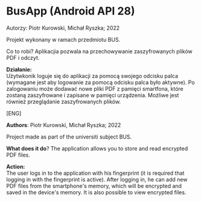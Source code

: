 # BusApp (Android API 28)

Autorzy: Piotr Kurowski, Michał Ryszka; 2022 </br>

Projekt wykonany w ramach przedmiotu BUS.

</b>Co to robi?</b>
Aplikacjia pozwala na przechowywanie zaszyfrowanych plików PDF i odczyt.

<b>Działanie:</b></br>
Użytwkonik loguje się do aplikacji za pomocą swojego odcisku palca (wymagane jest aby logowanie za pomocą odcisku palca było aktywne). 
Po zalogowaniu może dodawać nowe pliki PDF z pamięci smartfona, które zostaną zaszyfrowane i zapisane w pamięci urządzenia. 
Możliwe jest również przeglądanie zaszyfrowanych plików.

[ENG]

<b>Authors</b>: Piotr Kurowski, Michał Ryszka; 2022 </br>

Project made as part of the universiti subject BUS.

<b>What does it do</b>?
The application allows you to store and read encrypted PDF files.

<b>Action:</b></br>
The user logs in to the application with his fingerprint (it is required that logging in with the fingerprint is active).
After logging in, he can add new PDF files from the smartphone's memory, which will be encrypted and saved in the device's memory.
It is also possible to view encrypted files.
